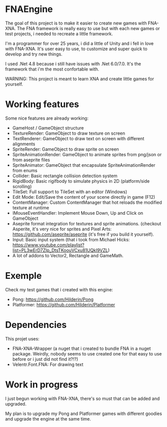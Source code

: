 # FNAEngine

The goal of this project is to make it easier to create new games with FNA-XNA. The FNA framework is really easy to use but with each new games or test projects, i needed to recreate a little framework.

I'm a programmer for over 25 years, i did a little of Unity and i fell in love with FNA-XNA. It's user easy to use, to customize and super quick to develop and try new things.

I used .Net 4.8 because i still have issues with .Net 6.0/7.0. It's the framework that i'm the most confortable with.

WARNING: This project is meant to learn XNA and create little games for yourself.


# Working features

Some nice features are already working:
- GameHost / GameObject structure
- TextureRender: GameObject to draw texture on screen
- TextRenderer: GameObject to draw text on screen with different alignments
- SpriteRender: GameObject to draw sprite on screen
- SpriteAnimationRender: GameObject to animate sprites from png/json or from aseprite files
- SpriteAnimator: GameObject that encapsulate SpriteAnimationRender from enums
- Collider: Basic rectangle collision detection system
- RigidBody: Basic rigifbody to simulate physics in 2D (platform/side scrolling)
- TileSet: Full support to TileSet with an editor (Windows)
- Edit Mode: Edit/Save the content of your scene directly in game (F12)
- ContentManager: Custom ContentManager that hot reloads the modified texture at runtime
- IMouseEventHandler: Implement Mouse Down, Up and Click on GameObject
- Aseprite format integration for textures and sprite animations. (checkout Asperite, it's very nice for sprites and Pixel Arts: https://github.com/aseprite/aseprite (it's free if you build it yourself).
- Input: Basic input system (that i took from Michael Hicks: https://www.youtube.com/playlist?list=PL3wErD7ZIp_DtsTKoouVCxu81UQkI9VZL)
- A lot of addons to Vector2, Rectangle and GameMath.

# Exemple

Check my test games that i created with this engine: 
- Pong: https://github.com/Hilderin/Pong
- Platformer: https://github.com/Hilderin/Platformer



# Dependencies

This projet uses:
- FNA-XNA-Wrapper (a nuget that i created to bundle FNA in a nuget package. Weirdly, nobody seems to use created one for that easy to use before or i just did not find it?!?)
- Velentr.Font.FNA: For drawing text


# Work in progress

I just begun working with FNA-XNA, there's so must that can be added and upgraded.

My plan is to upgrade my Pong and Platformer games with different goodies and upgrade the engine at the same time.






